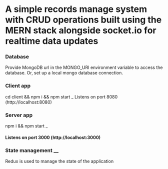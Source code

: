 # A simple records manage system with CRUD operations built using the MERN stack alongside socket.io for realtime data updates

### Database
Provide MongoDB url in the MONGO_URI environment variable to access the database. Or, set up a local mongo database connection.

### Client app
cd client && npm i && npm start _
Listens on port 8080 (http://localhost:8080)

### Server app
npm i && npm start _
#### Listens on port 3000 (http://localhost:3000)

### State management __
Redux is used to manage the state of the application


